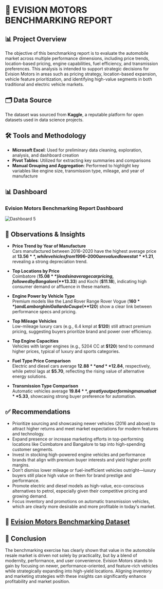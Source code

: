 # 🚗 EVISION MOTORS BENCHMARKING REPORT

## 📊 Project Overview

The objective of this benchmarking report is to evaluate the automobile market across multiple performance dimensions, including price trends, location-based pricing, engine capabilities, fuel efficiency, and transmission preferences. This analysis is intended to support strategic decisions for Evision Motors in areas such as pricing strategy, location-based expansion, vehicle feature prioritization, and identifying high-value segments in both traditional and electric vehicle markets.

## 🗂️ Data Source

The dataset was sourced from **Kaggle**, a reputable platform for open datasets used in data science projects.

## 🛠️ Tools and Methodology

- **Microsoft Excel**: Used for preliminary data cleaning, exploration, analysis, and dashboard creation  
- **Pivot Tables**: Utilized for extracting key summaries and comparisons  
- **Manual Grouping and Aggregation**: Performed to highlight key variables like engine size, transmission type, mileage, and year of manufacture

## 📊 Dashboard

### **Evision Motors Benchmarking Report Dashboard**  
![Dashboard 5](https://github.com/user-attachments/assets/ac548020-fef1-4128-a0fa-0a525e70360b)


## 📌 Observations & Insights

- **Price Trend by Year of Manufacture**  
  Cars manufactured between 2016–2020 have the highest average price at **$13.56**, while vehicles from 1996–2000 are valued lowest at **$1.21**, revealing a strong depreciation trend.

- **Top Locations by Price**  
  Coimbatore (**$15.08**) leads in average car pricing, followed by Bangalore (**$13.33**) and Kochi (**$11.18**), indicating high consumer demand or affluence in these markets.

- **Engine Power by Vehicle Type**  
  Premium models like the Land Rover Range Rover Vogue (**$160**) and Lamborghini Gallardo Coupe (**$120**) show a clear link between performance specs and pricing.

- **Top Mileage Vehicles**  
  Low-mileage luxury cars (e.g., 6.4 kmpl at **$120**) still attract premium pricing, suggesting buyers prioritize brand and power over efficiency.

- **Top Engine Capacities**  
  Vehicles with larger engines (e.g., 5204 CC at **$120**) tend to command higher prices, typical of luxury and sports categories.

- **Fuel Type Price Comparison**  
  Electric and diesel cars average **$12.88** and **$12.84**, respectively, while petrol lags at **$5.70**, reflecting the rising value of alternative energy solutions.

- **Transmission Type Comparison**  
  Automatic vehicles average **$19.84**, greatly outperforming manuals at **$5.33**, showcasing strong buyer preference for automation.

## ✅ Recommendations

- Prioritize sourcing and showcasing newer vehicles (2016 and above) to attract higher returns and meet market expectations for modern features and technology.  
- Expand presence or increase marketing efforts in top-performing locations like Coimbatore and Bangalore to tap into high-spending customer segments.  
- Invest in stocking high-powered engine vehicles and performance brands that align with premium buyer interests and yield higher profit margins.  
- Don’t dismiss lower mileage or fuel-inefficient vehicles outright—luxury buyers still place high value on them for brand prestige and performance.  
- Promote electric and diesel models as high-value, eco-conscious alternatives to petrol, especially given their competitive pricing and growing demand.  
- Focus inventory and promotions on automatic transmission vehicles, which are clearly more desirable and more profitable in today's market.

## 📂 [Evision Motors Benchmarking Dataset](https://github.com/AnietieSenyom/EVISION-MOTORS-BENCHMARKING-REPORT/blob/main/Task%2018B%20-%20David%20%20John.xlsx)

## 🧾 Conclusion

The benchmarking exercise has clearly shown that value in the automobile resale market is driven not solely by practicality, but by a blend of modernity, performance, and user convenience. Evision Motors stands to gain by focusing on newer, performance-oriented, and feature-rich vehicles while strategically expanding into high-yield locations. Aligning inventory and marketing strategies with these insights can significantly enhance profitability and market position.
